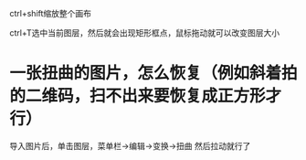 ctrl+shift缩放整个画布

ctrl+T选中当前图层，然后就会出现矩形框点，鼠标拖动就可以改变图层大小

# 一张扭曲的图片，怎么恢复（例如斜着拍的二维码，扫不出来要恢复成正方形才行）

导入图片后，单击图层，菜单栏->编辑->变换->扭曲
然后拉动就行了